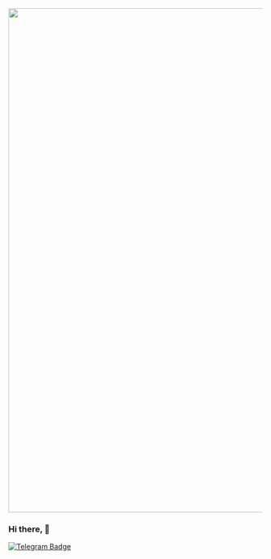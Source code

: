 <div id="header" align="center">
  <img src="https://media.giphy.com/media/5zq67EYOQoVoc/giphy.gif" width="1000"/>
</div>

### Hi there,  👋

<div id="badges">
  <a href="alex_st_analyst">
    <img src="https://img.shields.io/badge/Telegram-black?logo=telegram&logoColor=white&style=for-the-badge" alt="Telegram Badge"/>

</div>
<!--
**AlexSt1985/AlexSt1985** is a ✨ _special_ ✨ repository because its `README.md` (this file) appears on your GitHub profile.

Here are some ideas to get you started:

- 🔭 I’m currently working on ...
- 🌱 I’m currently learning ...
- 👯 I’m looking to collaborate on ...
- 🤔 I’m looking for help with ...
- 💬 Ask me about ...
- 📫 How to reach me: ...
- 😄 Pronouns: ...
- ⚡ Fun fact: ...
-->
